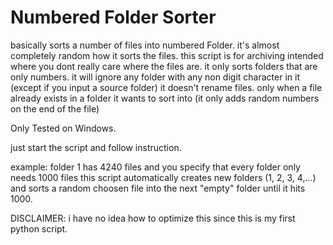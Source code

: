 # Numbered Folder Sorter

basically sorts a number of files into numbered Folder.
it's almost completely random how it sorts the files.
this script is for archiving intended where you dont really care where the files are.
it only sorts folders that are only numbers. it will ignore any folder with any non digit character in it (except if you input a source folder)
it doesn't rename files. only when a file already exists in a folder it wants to sort into (it only adds random numbers on the end of the file)

Only Tested on Windows.

just start the script and follow instruction.

example: folder 1 has 4240 files and you specify that every folder only needs 1000 files
this script automatically creates new folders (1, 2, 3, 4,...) and sorts a random choosen file into the next "empty" folder until it hits 1000. 

DISCLAIMER: i have no idea how to optimize this since this is my first python script.   
